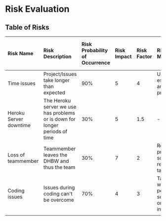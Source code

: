 # Risk Evaluation

## Table of Risks

| Risk Name              | Risk Description                                                            | Risk Probability of Occurrence | Risk Impact | Risk Factor | Risk Mitigation                                | Person in Charge of Tracking |
|:-----------------------|:----------------------------------------------------------------------------|:-------------------------------|:------------|:------------|:-----------------------------------------------|:-----------------------------|
| Time issues            | Project/Issues take longer than expected                                    | 90%                            | 5           | 4           | Using estimation and protocols                 | Janik Ritz                   |
| Heroku Server downtime | The Heroku server we use has problems or is down for longer periods of time | 30%                            | 5           | 1.5         | -                                              | -                            |
| Loss of teammember     | Teammember leaves the DHBW and thus the team                                | 30%                            | 7           | 2           | Readjust project scope, reassign tasks         | -                            |
| Coding issues          | Issues during coding can't be overcome                                      | 70%                            | 4           | 3           | Talking with people, searching on the internet | -                            |
|                        |                                                                             |                                |             |             |                                                |                              |
